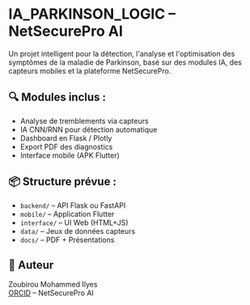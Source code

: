 # IA_PARKINSON_LOGIC – NetSecurePro AI

Un projet intelligent pour la détection, l'analyse et l'optimisation des symptômes de la maladie de Parkinson, basé sur des modules IA, des capteurs mobiles et la plateforme NetSecurePro.

## 🔍 Modules inclus :
- Analyse de tremblements via capteurs
- IA CNN/RNN pour détection automatique
- Dashboard en Flask / Plotly
- Export PDF des diagnostics
- Interface mobile (APK Flutter)

## 📦 Structure prévue :
- `backend/` – API Flask ou FastAPI
- `mobile/` – Application Flutter
- `interface/` – UI Web (HTML+JS)
- `data/` – Jeux de données capteurs
- `docs/` – PDF + Présentations

## 👤 Auteur
Zoubirou Mohammed Ilyes  
[ORCID](https://orcid.org/0009-0007-7571-3178) – NetSecurePro AI
